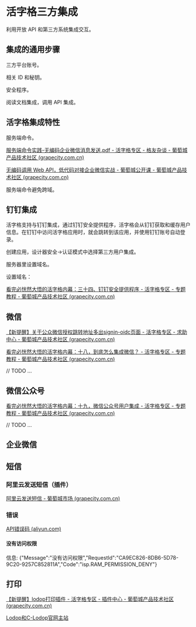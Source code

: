 # 活字格三方集成

利用开放 API 和第三方系统集成交互。



## 集成的通用步骤

三方平台账号。

相关 ID 和秘钥。

安全程序。

阅读文档集成，调用 API 集成。





## 活字格集成特性

服务端命令。

[服务端命令实践-无编码企业微信消息发送.pdf - 活字格专区 - 格友杂谈 - 葡萄城产品技术社区 (grapecity.com.cn)](https://gcdn.grapecity.com.cn/showtopic-85760-1-1.html)

[无编码调用 Web API，低代码对接企业微信实战 - 葡萄城公开课 - 葡萄城产品技术社区 (grapecity.com.cn)](https://gcdn.grapecity.com.cn/forum.php?mod=viewthread&tid=85340&fromuid=9683)



服务端命令避免跨域。



## 钉钉集成

活字格支持与钉钉集成，通过钉钉安全提供程序，活字格会从钉钉获取和缓存用户信息。在钉钉中访问活字格应用时，就会跳转到该应用，并使用钉钉账号自动登录。



创建应用，设计器安全->认证模式中选择第三方用户集成。



服务器里设置域名。



设置域名：



[看完必恍然大悟的活字格内幕：三十四、钉钉安全提供程序 - 活字格专区 - 专题教程 - 葡萄城产品技术社区 (grapecity.com.cn)](https://gcdn.grapecity.com.cn/forum.php?mod=viewthread&tid=58158&extra=page%3D3%26filter%3Dtypeid%26typeid%3D242)



## 微信

[【新提醒】关于公众微信授权跳转地址多出signin-oidc页面 - 活字格专区 - 求助中心 - 葡萄城产品技术社区 (grapecity.com.cn)](https://gcdn.grapecity.com.cn/forum.php?mod=viewthread&tid=139351)

[看完必恍然大悟的活字格内幕：十八，到底怎么集成微信？ - 活字格专区 - 专题教程 - 葡萄城产品技术社区 (grapecity.com.cn)](https://gcdn.grapecity.com.cn/forum.php?mod=viewthread&tid=38524&extra=page%3D4%26filter%3Dtypeid%26typeid%3D242)

// TODO ...

## 微信公众号

[看完必恍然大悟的活字格内幕：十九，微信公众号用户集成 - 活字格专区 - 专题教程 - 葡萄城产品技术社区 (grapecity.com.cn)](https://gcdn.grapecity.com.cn/forum.php?mod=viewthread&tid=51302&extra=page%3D4%26filter%3Dtypeid%26typeid%3D242)



// TODO ...

## 企业微信







## 短信





### 阿里云发送短信（插件）

[阿里云发送短信 - 葡萄城市场 (grapecity.com.cn)](https://marketplace.grapecity.com.cn/ApplicationDetails?productID=SP2104270041&productDetailID=D2104270112&tabName=Tabs_detail)









### 错误

[API错误码 (aliyun.com)](https://help.aliyun.com/document_detail/101346.html)

#### 没有访问权限

信息: {"Message":"没有访问权限","RequestId":"CA9EC826-8DB6-5D78-9C20-9257C852811A","Code":"isp.RAM_PERMISSION_DENY"}





## 打印

[【新提醒】lodop打印插件 - 活字格专区 - 插件中心 - 葡萄城产品技术社区 (grapecity.com.cn)](https://gcdn.grapecity.com.cn/forum.php?mod=viewthread&tid=56432&extra=page%3D1)

[Lodop和C-Lodop官网主站](http://www.lodop.net/index.html)





